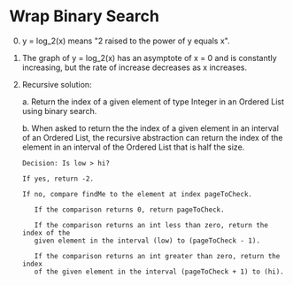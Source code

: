 # Wrap Binary Search 

0) y = log_2(x) means "2 raised to the power of y equals x".

1) The graph of y = log_2(x) has an asymptote of x = 0 and is constantly increasing, but the rate of increase decreases as x increases.

2) Recursive solution:

    a. Return the index of a given element of type Integer in an Ordered List using binary search.
    
    b. When asked to return the the index of a given element in an interval of an Ordered List, the recursive abstraction can
       return the index of the element in an interval of the Ordered List that is half the size.
    
       Decision: Is low > hi?
       
       If yes, return -2.  
       
       If no, compare findMe to the element at index pageToCheck.
       
          If the comparison returns 0, return pageToCheck.
          
          If the comparison returns an int less than zero, return the index of the 
          given element in the interval (low) to (pageToCheck - 1).
          
          If the comparison returns an int greater than zero, return the index 
          of the given element in the interval (pageToCheck + 1) to (hi).
